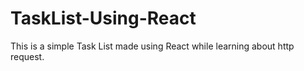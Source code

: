 # TaskList-Using-React
This is a simple Task List made using React while learning about http request.

